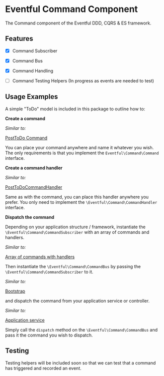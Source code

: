 # Eventful Command Component

The Command component of the Eventful DDD, CQRS & ES framework.

## Features

- [x] Command Subscriber
- [x] Command Bus
- [x] Command Handling
- [ ] Command Testing Helpers  (In progress as events are needed to test)


## Usage Examples

A simple "ToDo" model is included in this package to outline how to:

__Create a command__

_Similar to:_

[PostToDo Command](https://github.com/swellphp/eventful/blob/master/src/Eventful/Example/Model/ToDo/Command/PostTodo.php)

You can place your command anywhere and name it whatever you wish. The only requirements is that you implement the `Eventful\Command\Command` interface.

__Create a command handler__

_Similar to:_

[PostToDoCommandHandler](https://github.com/swellphp/eventful/blob/master/src/Eventful/Example/Model/ToDo/Handler/PostToDoCommandHandler.php)

Same as with the command, you can place this handler anywhere you prefer. You only need to implement the `\Eventful\Command\CommandHandler` interface.


__Dispatch the command__

Depending on your application structure / framework, instantiate the `\Eventful\Command\CommandSubscriber` with an array of commands and handlers.

_Similar to:_

[Array of commands with handlers](https://github.com/swellphp/eventful/blob/master/src/Eventful/Example/config/eventful-commands.php)

Then instantiate the `\Eventful\Command\CommandBus` by passing the `\Eventful\Command\CommandSubscriber` to it.

_Similar to:_

[Bootstrap](https://github.com/swellphp/eventful/blob/master/src/Eventful/Example/app/bootstrap.php)

and dispatch the command from your application service or controller.

_Similar to:_

[Application service](https://github.com/swellphp/eventful/blob/master/src/Eventful/Example/app/Services/ToDo/PostNewToDo.php)

Simply call the `dispatch` method on the `\Eventful\Command\CommandBus` and pass it the command you wish to dispatch.

## Testing

Testing helpers will be included soon so that we can test that a command has triggered and recorded an event.

